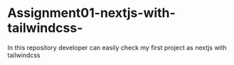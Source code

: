 # Assignment01-nextjs-with-tailwindcss-
In this repository developer can easily check my first project as nextjs with tailwindcss
